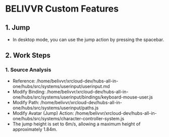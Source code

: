 # BELIVVR Custom Features
## 1. Jump
- In desktop mode, you can use the jump action by pressing the spacebar.
## 2. Work Steps
### 1. Source Analysis
 - Reference: /home/belivvr/xrcloud-dev/hubs-all-in-one/hubs/src/systems/userinput/userinput.md
 - Modify Binding: /home/belivvr/xrcloud-dev/hubs-all-in-one/hubs/src/systems/userinput/bindings/keyboard-mouse-user.js
 - Modify Path: /home/belivvr/xrcloud-dev/hubs-all-in-one/hubs/src/systems/userinput/paths.js          
 - Modify Avatar (Jump) Action: /home/belivvr/xrcloud-dev/hubs-all-in-one/hubs/src/systems/character-controller-system.js
  - The jump height is set to 6m/s, allowing a maximum height of approximately 1.84m.